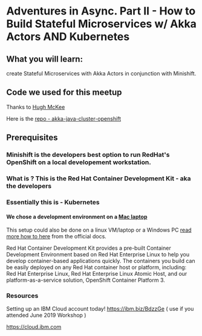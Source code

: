 # Adventures in Async. Part II - How to Build Stateful Microservices w/ Akka Actors AND Kubernetes

## What you will learn:
create Stateful Microservices with Akka Actors in conjunction with Minishift.


## Code we used for this meetup
Thanks to [Hugh McKee](https://github.com/mckeeh3)

Here is the [repo - akka-java-cluster-openshift](
https://github.com/mckeeh3/akka-java-cluster-openshift )


## Prerequisites

### Minishift is the developers best option to run RedHat's OpenShift on a local developement workstation.
### What is ?  This is the Red Hat Container Development Kit - aka the developers

### Essentially this is - Kubernetes 
#### We chose a development environment on a [Mac laptop](./setup-local-env/minishift-mac-setup.md) 

This setup could also be done on a linux VM/laptop or a Windows PC
[read more how to here](https://docs.okd.io/latest/minishift/getting-started/setting-up-virtualization-environment.html) from the official docs.


Red Hat Container Development Kit provides a pre-built Container Development Environment based on Red Hat Enterprise Linux to help you develop container-based applications quickly. The containers you build can be easily deployed on any Red Hat container host or platform, including: Red Hat Enterprise Linux, Red Hat Enterprise Linux Atomic Host, and our platform-as-a-service solution, OpenShift Container Platform 3.





### Resources
Setting up an IBM Cloud account today!
https://ibm.biz/BdzzGe ( use if you attended June 2019 Workshop )

https://cloud.ibm.com 

